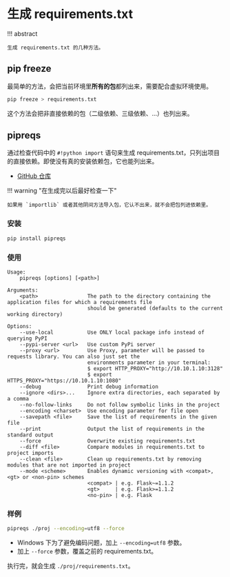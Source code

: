 # 生成 requirements.txt

!!! abstract

    生成 requirements.txt 的几种方法。

## pip freeze

最简单的方法，会把当前环境里**所有的包**都列出来，需要配合虚拟环境使用。

``` bash
pip freeze > requirements.txt
```

这个方法会把非直接依赖的包（二级依赖、三级依赖、...）也列出来。

## pipreqs

通过检查代码中的 `#!python import` 语句来生成 requirements.txt，只列出项目的直接依赖。即使没有真的安装依赖包，它也能列出来。

- [GitHub 仓库](https://github.com/bndr/pipreqs)

!!! warning "在生成完以后最好检查一下"

    如果用 `importlib` 或者其他阴间方法导入包，它认不出来，就不会把包列进依赖里。

### 安装

``` bash
pip install pipreqs
```

### 使用

```
Usage:
    pipreqs [options] [<path>]

Arguments:
    <path>                The path to the directory containing the application files for which a requirements file
                          should be generated (defaults to the current working directory)

Options:
    --use-local           Use ONLY local package info instead of querying PyPI
    --pypi-server <url>   Use custom PyPi server
    --proxy <url>         Use Proxy, parameter will be passed to requests library. You can also just set the
                          environments parameter in your terminal:
                          $ export HTTP_PROXY="http://10.10.1.10:3128"
                          $ export HTTPS_PROXY="https://10.10.1.10:1080"
    --debug               Print debug information
    --ignore <dirs>...    Ignore extra directories, each separated by a comma
    --no-follow-links     Do not follow symbolic links in the project
    --encoding <charset>  Use encoding parameter for file open
    --savepath <file>     Save the list of requirements in the given file
    --print               Output the list of requirements in the standard output
    --force               Overwrite existing requirements.txt
    --diff <file>         Compare modules in requirements.txt to project imports
    --clean <file>        Clean up requirements.txt by removing modules that are not imported in project
    --mode <scheme>       Enables dynamic versioning with <compat>, <gt> or <non-pin> schemes
                          <compat> | e.g. Flask~=1.1.2
                          <gt>     | e.g. Flask>=1.1.2
                          <no-pin> | e.g. Flask
```

### 样例

``` bash
pipreqs ./proj --encoding=utf8 --force
```

- Windows 下为了避免编码问题，加上 `--encoding=utf8` 参数。
- 加上 `--force` 参数，覆盖之前的 requirements.txt。

执行完，就会生成 `./proj/requirements.txt`。
